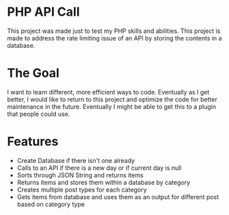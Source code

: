 # PHP API Call
This project was made just to test my PHP skills and abilities. This project is made to address the rate limiting issue of an API by storing the contents in a database.

# The Goal
I want to learn different, more efficient ways to code. Eventually as I get better, I would like to return to this project and optimize the code for better maintenance in the future. Eventually I might be able to get this to a plugin that people could use.

# Features
- Create Database if there isn't one already
- Calls to an API if there is a new day or if current day is null
- Sorts through JSON String and returns items
- Returns items and stores them within a database by category
- Creates multiple post types for each category
- Gets items from database and uses them as an output for different post based on category type
